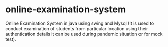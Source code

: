 # online-examination-system
Online Examination System in java using swing and Mysql (It is used to conduct examination of students from particular location using their authentication details  it can be used during pandemic situation or for mock test).
